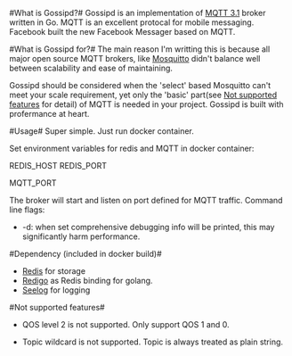 #What is Gossipd?#
Gossipd is an implementation of [MQTT 3.1](http://public.dhe.ibm.com/software/dw/webservices/ws-mqtt/mqtt-v3r1.html) broker written in Go. MQTT is an excellent protocal for mobile messaging. Facebook built the new Facebook Messager based on MQTT.

#What is Gossipd for?#
The main reason I'm writting this is because all major open source MQTT brokers, like [Mosquitto](http://mosquitto.org/) didn't balance well between scalability and ease of maintaining.

Gossipd should be considered when the 'select' based Mosquitto can't meet your scale requirement, yet only the 'basic' part(see [Not supported features](#unsupported) for detail) of MQTT is needed in your project. Gossipd is built with profermance at heart.

#Usage#
Super simple. Just run docker container.

Set environment variables for redis and MQTT in docker container:

REDIS_HOST
REDIS_PORT

MQTT_PORT


The broker will start and listen on port defined for MQTT traffic. Command line flags:

* -d: when set comprehensive debugging info will be printed, this may significantly harm performance.

#Dependency (included in docker build)#
* [Redis](http://redis.io) for storage
* [Redigo](https://github.com/garyburd/redigo) as Redis binding for golang.
* [Seelog](https://github.com/cihub/seelog) for logging

#<a id="unsupported"></a>Not supported features#
* QOS level 2 is not supported. Only support QOS 1 and 0.

* Topic wildcard is not supported. Topic is always treated as plain string.
